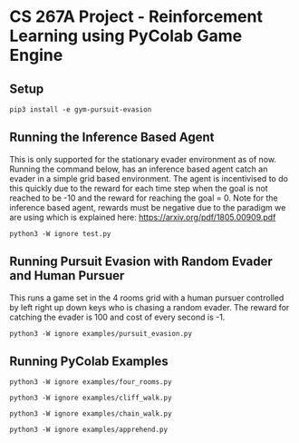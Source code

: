 # CS 267A Project - Reinforcement Learning using PyColab Game Engine

## Setup

```
pip3 install -e gym-pursuit-evasion
```

## Running the Inference Based Agent

This is only supported for the stationary evader environment as of now. 
Running the command below, has an inference based agent catch an evader
in a simple grid based environment. The agent is incentivised to do this
quickly due to the reward for each time step when the goal is not reached 
to be -10 and the reward for reaching the goal = 0. 
Note for the inference based agent, rewards must be negative due to the
paradigm we are using which is explained here: https://arxiv.org/pdf/1805.00909.pdf

```
python3 -W ignore test.py
```

## Running Pursuit Evasion with Random Evader and Human Pursuer

This runs a game set in the 4 rooms grid with a human pursuer controlled by 
left right up down keys who is chasing a random evader. The reward for catching
the evader is 100 and cost of every second is -1. 

```
python3 -W ignore examples/pursuit_evasion.py
```

## Running PyColab Examples

```
python3 -W ignore examples/four_rooms.py

python3 -W ignore examples/cliff_walk.py

python3 -W ignore examples/chain_walk.py

python3 -W ignore examples/apprehend.py
```
